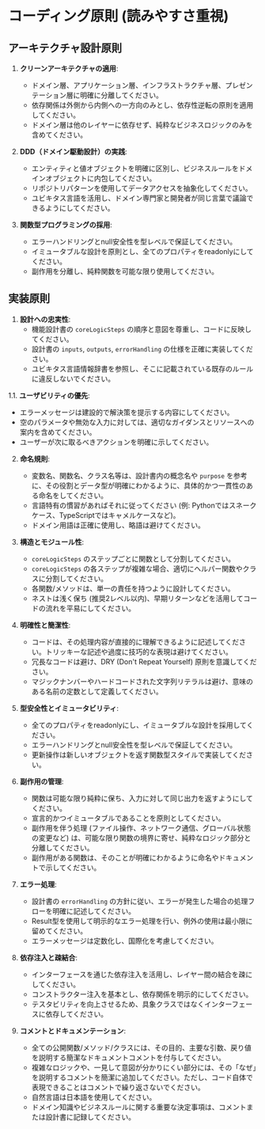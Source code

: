 # コーディング原則 (読みやすさ重視)

## アーキテクチャ設計原則

1. **クリーンアーキテクチャの適用**:
   * ドメイン層、アプリケーション層、インフラストラクチャ層、プレゼンテーション層に明確に分離してください。
   * 依存関係は外側から内側への一方向のみとし、依存性逆転の原則を適用してください。
   * ドメイン層は他のレイヤーに依存せず、純粋なビジネスロジックのみを含めてください。

2. **DDD（ドメイン駆動設計）の実践**:
   * エンティティと値オブジェクトを明確に区別し、ビジネスルールをドメインオブジェクトに内包してください。
   * リポジトリパターンを使用してデータアクセスを抽象化してください。
   * ユビキタス言語を活用し、ドメイン専門家と開発者が同じ言葉で議論できるようにしてください。

3. **関数型プログラミングの採用**:
   * エラーハンドリングとnull安全性を型レベルで保証してください。
   * イミュータブルな設計を原則とし、全てのプロパティをreadonlyにしてください。
   * 副作用を分離し、純粋関数を可能な限り使用してください。

## 実装原則

1. **設計への忠実性**:
   * 機能設計書の `coreLogicSteps` の順序と意図を尊重し、コードに反映してください。
   * 設計書の `inputs`, `outputs`, `errorHandling` の仕様を正確に実装してください。
   * ユビキタス言語情報辞書を参照し、そこに記載されている既存のルールに違反しないでください。

1.1. **ユーザビリティの優先**:
   * エラーメッセージは建設的で解決策を提示する内容にしてください。
   * 空のパラメータや無効な入力に対しては、適切なガイダンスとリソースへの案内を含めてください。
   * ユーザーが次に取るべきアクションを明確に示してください。

2. **命名規則**:
   * 変数名、関数名、クラス名等は、設計書内の概念名や `purpose` を参考に、その役割とデータ型が明確にわかるように、具体的かつ一貫性のある命名をしてください。
   * 言語特有の慣習があればそれに従ってください (例: Pythonではスネークケース、TypeScriptではキャメルケースなど)。
   * ドメイン用語は正確に使用し、略語は避けてください。

3. **構造とモジュール性**:
   * `coreLogicSteps` のステップごとに関数として分割してください。
   * `coreLogicSteps` の各ステップが複雑な場合、適切にヘルパー関数やクラスに分割してください。
   * 各関数/メソッドは、単一の責任を持つように設計してください。
   * ネストは浅く保ち (推奨2レベル以内)、早期リターンなどを活用してコードの流れを平易にしてください。

4. **明確性と簡潔性**:
   * コードは、その処理内容が直接的に理解できるように記述してください。トリッキーな記述や過度に技巧的な表現は避けてください。
   * 冗長なコードは避け、DRY (Don't Repeat Yourself) 原則を意識してください。
   * マジックナンバーやハードコードされた文字列リテラルは避け、意味のある名前の定数として定義してください。

5. **型安全性とイミュータビリティ**:
   * 全てのプロパティをreadonlyにし、イミュータブルな設計を採用してください。
   * エラーハンドリングとnull安全性を型レベルで保証してください。
   * 更新操作は新しいオブジェクトを返す関数型スタイルで実装してください。

6. **副作用の管理**:
   * 関数は可能な限り純粋に保ち、入力に対して同じ出力を返すようにしてください。
   * 宣言的かつイミュータブルであることを原則としてください。
   * 副作用を伴う処理 (ファイル操作、ネットワーク通信、グローバル状態の変更など) は、可能な限り関数の境界に寄せ、純粋なロジック部分と分離してください。
   * 副作用がある関数は、そのことが明確にわかるように命名やドキュメントで示してください。

7. **エラー処理**:
   * 設計書の `errorHandling` の方針に従い、エラーが発生した場合の処理フローを明確に記述してください。
   * Result型を使用して明示的なエラー処理を行い、例外の使用は最小限に留めてください。
   * エラーメッセージは定数化し、国際化を考慮してください。

8. **依存注入と疎結合**:
   * インターフェースを通じた依存注入を活用し、レイヤー間の結合を疎にしてください。
   * コンストラクター注入を基本とし、依存関係を明示的にしてください。
   * テスタビリティを向上させるため、具象クラスではなくインターフェースに依存してください。

9. **コメントとドキュメンテーション**:
   * 全ての公開関数/メソッド/クラスには、その目的、主要な引数、戻り値を説明する簡潔なドキュメントコメントを付与してください。
   * 複雑なロジックや、一見して意図が分かりにくい部分には、その「なぜ」を説明するコメントを簡潔に追加してください。ただし、コード自体で表現できることはコメントで繰り返さないでください。
   * 自然言語は日本語を使用してください。
   * ドメイン知識やビジネスルールに関する重要な決定事項は、コメントまたは設計書に記録してください。
